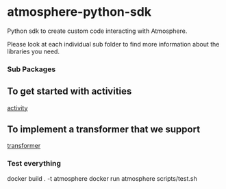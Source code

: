 # atmosphere-python-sdk
Python sdk to create custom code interacting with Atmosphere.

Please look at each individual sub folder to find more information about
the libraries you need.

### Sub Packages
## To get started with activities
[activity](/atmosphere/activity)

## To implement a transformer that we support
[transformer](/atmosphere/transformer)

### Test everything
docker build . -t atmosphere
docker run atmosphere scripts/test.sh
